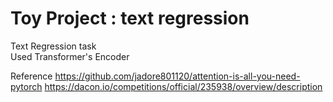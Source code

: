 # Toy Project : text regression

Text Regression task <br/>
Used Transformer's Encoder <br/>


Reference
https://github.com/jadore801120/attention-is-all-you-need-pytorch
https://dacon.io/competitions/official/235938/overview/description
